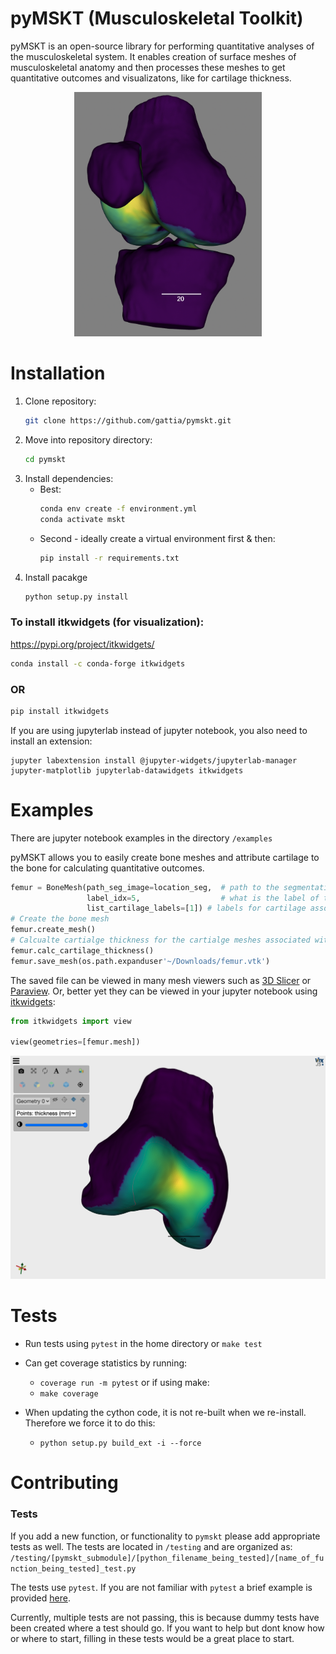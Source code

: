# pyMSKT (Musculoskeletal Toolkit)

pyMSKT is an open-source library for performing quantitative analyses of the musculoskeletal system. It enables creation of surface meshes of musculoskeletal anatomy and then processes these meshes to get quantitative outcomes and visualizatons, like for cartilage thickness.  

<p align="center">
<img src="./images/whole_knee_1.png" width="300">
</p>

# Installation

1. Clone repository: <br>
    ```bash
    git clone https://github.com/gattia/pymskt.git
    ```
2. Move into repository directory: <br>
    ```bash
    cd pymskt
    ```
3. Install dependencies: <br>
    - Best: <br>
        ```bash
        conda env create -f environment.yml
        conda activate mskt
        ```
    - Second - ideally create a virtual environment first & then: <br>
        ```bash
        pip install -r requirements.txt
        ```
3. Install pacakge<br>
    ```bash
    python setup.py install
    ```

### To install itkwidgets (for visualization): 
https://pypi.org/project/itkwidgets/

```bash
conda install -c conda-forge itkwidgets
```

### OR

```bash
pip install itkwidgets
```

If you are using jupyterlab instead of jupyter notebook, you also need to install an extension: 

```
jupyter labextension install @jupyter-widgets/jupyterlab-manager jupyter-matplotlib jupyterlab-datawidgets itkwidgets
```

# Examples
There are jupyter notebook examples in the directory `/examples`

pyMSKT allows you to easily create bone meshes and attribute cartilage to the bone for calculating quantitative outcomes. 

```python
femur = BoneMesh(path_seg_image=location_seg,  # path to the segmentation image being used.
                 label_idx=5,                  # what is the label of this bone.
                 list_cartilage_labels=[1]) # labels for cartilage associted with bone.   
# Create the bone mesh
femur.create_mesh()
# Calcualte cartialge thickness for the cartialge meshes associated with the bone
femur.calc_cartilage_thickness()
femur.save_mesh(os.path.expanduser'~/Downloads/femur.vtk')
```
The saved file can be viewed in many mesh viewers such as [3D Slicer](https://www.slicer.org/) or [Paraview](https://www.paraview.org/). Or, better yet they can be viewed in your jupyter notebook using [itkwidgets](https://pypi.org/project/itkwidgets/): 
```python
from itkwidgets import view

view(geometries=[femur.mesh])
```

![](/images/femur_itkwidgets.png)



# Tests
- Run tests using `pytest` in the home directory or `make test`
- Can get coverage statistics by running: 
    - `coverage run -m pytest`
    or if using make: 
    - `make coverage`

- When updating the cython code, it is not re-built when we re-install. Therefore we force it to do this: 
    - `python setup.py build_ext -i --force`          

# Contributing

### Tests
If you add a new function, or functionality to `pymskt` please add appropriate tests as well. 
The tests are located in `/testing` and are organized as: 
`/testing/[pymskt_submodule]/[python_filename_being_tested]/[name_of_function_being_tested]_test.py`

The tests use `pytest`. If you are not familiar with `pytest` a brief example is provided [here](https://docs.pytest.org/en/6.2.x/getting-started.html). 

Currently, multiple tests are not passing, this is because dummy tests have been created where a test should go. If you want to help but dont know how or where to start, filling in these tests would be a great place to start. 
